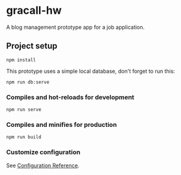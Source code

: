 # gracall-hw

A blog management prototype app for a job application.

## Project setup

```
npm install
```

This prototype uses a simple local database, don't forget to run this:

```
npm run db:serve
```

### Compiles and hot-reloads for development

```
npm run serve
```

### Compiles and minifies for production

```
npm run build
```

### Customize configuration
See [Configuration Reference](https://cli.vuejs.org/config/).
